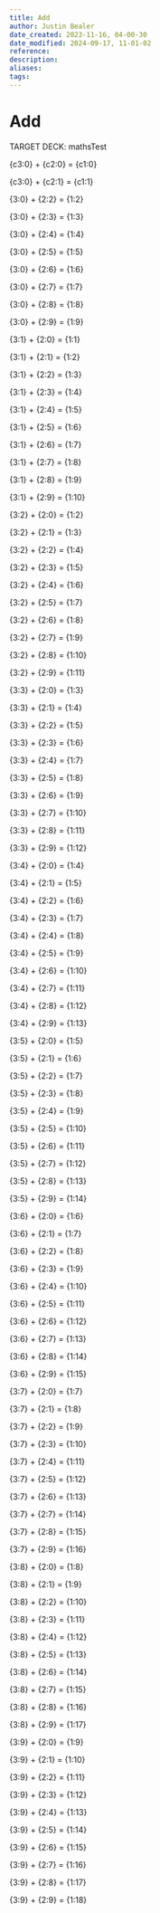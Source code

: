```yaml
---
title: Add
author: Justin Bealer
date_created: 2023-11-16, 04-00-30
date_modified: 2024-09-17, 11-01-02
reference: 
description: 
aliases: 
tags: 
---
```

# Add
TARGET DECK: mathsTest

{c3:0} + {c2:0} = {c1:0}
<!--ID: 1619751666154-->



 
{c3:0} + {c2:1} = {c1:1}
<!--ID: 1619751666167-->



 
{3:0} + {2:2} = {1:2}
<!--ID: 1619751666171-->


 
{3:0} + {2:3} = {1:3}
<!--ID: 1619751666174-->


 
{3:0} + {2:4} = {1:4}
<!--ID: 1619751666177-->


 
{3:0} + {2:5} = {1:5}
<!--ID: 1619751666180-->


 
{3:0} + {2:6} = {1:6}
<!--ID: 1619751666183-->


 
{3:0} + {2:7} = {1:7}
<!--ID: 1619751666186-->


 
{3:0} + {2:8} = {1:8}
<!--ID: 1619751666189-->


 
{3:0} + {2:9} = {1:9}
<!--ID: 1619751666192-->


 
{3:1} + {2:0} = {1:1}
<!--ID: 1619751666196-->


 
{3:1} + {2:1} = {1:2}
<!--ID: 1619751666199-->


 
{3:1} + {2:2} = {1:3}
<!--ID: 1619751666202-->


 
{3:1} + {2:3} = {1:4}
<!--ID: 1619751666205-->


 
{3:1} + {2:4} = {1:5}
<!--ID: 1619751666208-->


 
{3:1} + {2:5} = {1:6}
<!--ID: 1619751666210-->


 
{3:1} + {2:6} = {1:7}
<!--ID: 1619751666214-->


 
{3:1} + {2:7} = {1:8}
<!--ID: 1619751666217-->


 
{3:1} + {2:8} = {1:9}
<!--ID: 1619751666220-->


 
{3:1} + {2:9} = {1:10}
<!--ID: 1619751666223-->


 
{3:2} + {2:0} = {1:2}
<!--ID: 1619751666226-->


 
{3:2} + {2:1} = {1:3}
<!--ID: 1619751666229-->


 
{3:2} + {2:2} = {1:4}
<!--ID: 1619751666232-->


 
{3:2} + {2:3} = {1:5}
<!--ID: 1619751666235-->


 
{3:2} + {2:4} = {1:6}
<!--ID: 1619751666238-->


 
{3:2} + {2:5} = {1:7}
<!--ID: 1619751666241-->


 
{3:2} + {2:6} = {1:8}
<!--ID: 1619751666244-->


 
{3:2} + {2:7} = {1:9}
<!--ID: 1619751666247-->


 
{3:2} + {2:8} = {1:10}
<!--ID: 1619751666250-->


 
{3:2} + {2:9} = {1:11}
<!--ID: 1619751666252-->


 
{3:3} + {2:0} = {1:3}
<!--ID: 1619751666255-->


 
{3:3} + {2:1} = {1:4}
<!--ID: 1619751666258-->


 
{3:3} + {2:2} = {1:5}
<!--ID: 1619751666260-->


 
{3:3} + {2:3} = {1:6}
<!--ID: 1619751666263-->


 
{3:3} + {2:4} = {1:7}
<!--ID: 1619751666266-->


 
{3:3} + {2:5} = {1:8}
<!--ID: 1619751666269-->


 
{3:3} + {2:6} = {1:9}
<!--ID: 1619751666283-->


 
{3:3} + {2:7} = {1:10}
<!--ID: 1619751666286-->


 
{3:3} + {2:8} = {1:11}
<!--ID: 1619751666288-->


 
{3:3} + {2:9} = {1:12}
<!--ID: 1619751666291-->


 
{3:4} + {2:0} = {1:4}
<!--ID: 1619751666294-->


 
{3:4} + {2:1} = {1:5}
<!--ID: 1619751666297-->


 
{3:4} + {2:2} = {1:6}
<!--ID: 1619751666299-->


 


{3:4} + {2:3} = {1:7}
<!--ID: 1619751666302-->


 
{3:4} + {2:4} = {1:8}
<!--ID: 1619751666305-->


 
{3:4} + {2:5} = {1:9}
<!--ID: 1619751666307-->


 
{3:4} + {2:6} = {1:10}
<!--ID: 1619751666310-->


 
{3:4} + {2:7} = {1:11}
<!--ID: 1619751666313-->


 
{3:4} + {2:8} = {1:12}
<!--ID: 1619751666316-->


 
{3:4} + {2:9} = {1:13}
<!--ID: 1619751666318-->


 
{3:5} + {2:0} = {1:5}
<!--ID: 1619751666321-->


 
{3:5} + {2:1} = {1:6}
<!--ID: 1619751666323-->


 

{3:5} + {2:2} = {1:7}
<!--ID: 1619751666326-->


 
{3:5} + {2:3} = {1:8}
<!--ID: 1619751666328-->


 

{3:5} + {2:4} = {1:9}
<!--ID: 1619751666331-->


 
{3:5} + {2:5} = {1:10}
<!--ID: 1619751666333-->


 

{3:5} + {2:6} = {1:11}
<!--ID: 1619751666335-->


 
{3:5} + {2:7} = {1:12}
<!--ID: 1619751666338-->


 
{3:5} + {2:8} = {1:13}
<!--ID: 1619751666340-->


 
{3:5} + {2:9} = {1:14}
<!--ID: 1619751666343-->


 
{3:6} + {2:0} = {1:6}
<!--ID: 1619751666346-->


 
{3:6} + {2:1} = {1:7}
<!--ID: 1619751666349-->


 
{3:6} + {2:2} = {1:8}
<!--ID: 1619751666351-->


 
{3:6} + {2:3} = {1:9}
<!--ID: 1619751666354-->


 
{3:6} + {2:4} = {1:10}
<!--ID: 1619751666356-->


 
{3:6} + {2:5} = {1:11}
<!--ID: 1619751666359-->


 
{3:6} + {2:6} = {1:12}
<!--ID: 1619751666361-->


 
{3:6} + {2:7} = {1:13}
<!--ID: 1619751666364-->


 
{3:6} + {2:8} = {1:14}
<!--ID: 1619751666366-->


 
{3:6} + {2:9} = {1:15}
<!--ID: 1619751666368-->


 
{3:7} + {2:0} = {1:7}
<!--ID: 1619751666371-->


 
{3:7} + {2:1} = {1:8}
<!--ID: 1619751666373-->


 
{3:7} + {2:2} = {1:9}
<!--ID: 1619751666376-->


 
{3:7} + {2:3} = {1:10}
<!--ID: 1619751666379-->


 
{3:7} + {2:4} = {1:11}
<!--ID: 1619751666381-->


 
{3:7} + {2:5} = {1:12}
<!--ID: 1619751666384-->


 
{3:7} + {2:6} = {1:13}
<!--ID: 1619751666386-->


 
{3:7} + {2:7} = {1:14}
<!--ID: 1619751666389-->


 
{3:7} + {2:8} = {1:15}
<!--ID: 1619751666392-->


 
{3:7} + {2:9} = {1:16}
<!--ID: 1619751666394-->


 
{3:8} + {2:0} = {1:8}
<!--ID: 1619751666396-->


 
{3:8} + {2:1} = {1:9}
<!--ID: 1619751666399-->


 
{3:8} + {2:2} = {1:10}
<!--ID: 1619751666401-->


 
{3:8} + {2:3} = {1:11}
<!--ID: 1619751666404-->


 
{3:8} + {2:4} = {1:12}
<!--ID: 1619751666406-->


 
{3:8} + {2:5} = {1:13}
<!--ID: 1619751666409-->


 
{3:8} + {2:6} = {1:14}
<!--ID: 1619751666412-->


 
{3:8} + {2:7} = {1:15}
<!--ID: 1619751666415-->


 
{3:8} + {2:8} = {1:16}
<!--ID: 1619751666417-->


 
{3:8} + {2:9} = {1:17}
<!--ID: 1619751666420-->


 
{3:9} + {2:0} = {1:9}
<!--ID: 1619751666422-->


 
{3:9} + {2:1} = {1:10}
<!--ID: 1619751666425-->


 
{3:9} + {2:2} = {1:11}
<!--ID: 1619751666428-->


 
{3:9} + {2:3} = {1:12}
<!--ID: 1619751666430-->


 
{3:9} + {2:4} = {1:13}
<!--ID: 1619751666433-->


 
{3:9} + {2:5} = {1:14}
<!--ID: 1619751666436-->


 
{3:9} + {2:6} = {1:15}
<!--ID: 1619751666438-->


 
{3:9} + {2:7} = {1:16}
<!--ID: 1619751666440-->


 
{3:9} + {2:8} = {1:17}
<!--ID: 1619751666443-->


 
{3:9} + {2:9} = {1:18}
<!--ID: 1619751666449-->


 

